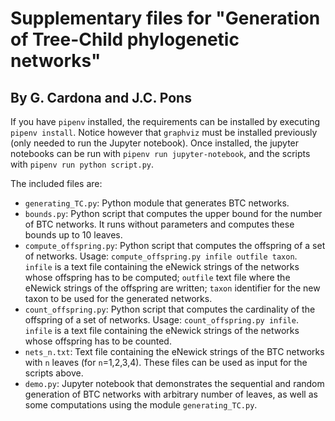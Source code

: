 # Supplementary files for "Generation of Tree-Child phylogenetic networks"
## By G. Cardona and J.C. Pons

If you have `pipenv` installed, the requirements can be installed by executing `pipenv install`. Notice however that `graphviz` must be installed previously (only needed to run the Jupyter notebook).
Once installed, the jupyter 
notebooks can be run with `pipenv run jupyter-notebook`, and the scripts with `pipenv run python script.py`.

The included files are:

* `generating_TC.py`: Python module that generates BTC networks.
* `bounds.py`: Python script that computes the upper bound for the number of BTC networks. It runs without parameters and computes these bounds up to 10 leaves.
* `compute_offspring.py`: Python script that computes the offspring of a set of networks. Usage: `compute_offspring.py infile outfile taxon`. `infile` is a text file containing the eNewick strings of the networks whose offspring has to be computed; `outfile` text file where the eNewick strings of the offspring are written; `taxon` identifier for the new taxon to be used for the generated networks.
* `count_offspring.py`: Python script that computes the cardinality of the offspring of a set of networks. Usage: `count_offspring.py infile`. `infile` is a text file containing the eNewick strings of the networks whose offspring has to be counted.
* `nets_n.txt`: Text file containing the eNewick strings of the BTC networks with `n` leaves (for `n`=1,2,3,4). These files can be used as input for the scripts above.
* `demo.py`: Jupyter notebook that demonstrates the sequential and random generation of BTC networks with arbitrary number of leaves, as well as some computations using the module `generating_TC.py`.

